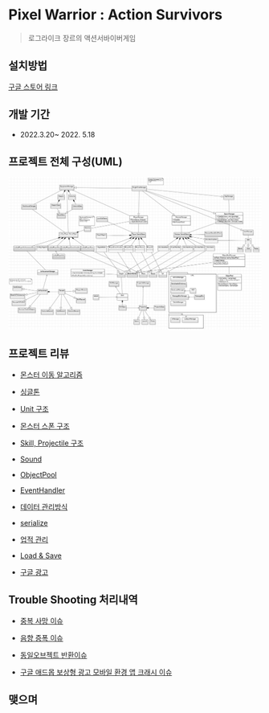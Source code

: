 # Pixel Warrior : Action Survivors
> 로그라이크 장르의 액션서바이버게임

## 설치방법
[구글 스토어 링크](https://play.google.com/store/apps/details?id=com.studioNNN.PixelWarrior)

## 개발 기간
* 2022.3.20~ 2022. 5.18

## 프로젝트 전체 구성(UML)
![uml](./Docs/uml.PNG)
## 프로젝트 리뷰

* [몬스터 이동 알고리즘](./Docs/move/Move.md)

* [싱글톤](./Docs/singletone/Singletone.md)

* [Unit 구조](./Docs/unit/Unit.md)

* [몬스터 스폰 구조](./Docs/spawn/Spawn.md)

* [Skill, Projectile 구조](./Docs/skill/Skill.md)

* [Sound](./Docs/sound/Sound.md)

* [ObjectPool](./Docs/objectpool/ObjectPool.md)

* [EventHandler](./Docs/EventHandler/EventHandler.md)

* [데이터 관리방식](./Docs/data/data.md)

* [serialize](./Docs/serialize/Serialize.md)

* [업적 관리](./Docs/achievement/achievement.md)

* [Load & Save](./Docs/load&save/load&save.md)

* [구글 광고](./Docs/GoogleAds/GoogleAds.md)


## Trouble Shooting 처리내역

* [중복 사망 이슈](./Docs/EventHandler/EventHandler.md/#troubleshooting)

* [음향 증폭 이슈](./Docs/sound/Sound.md/#troubleshooting)

* [동일오브젝트 반환이슈](./Docs/objectpool/ObjectPool.md/#troubleshooting)

* [구글 애드몹 보상형 광고 모바일 환경 앱 크래시 이슈](./Docs/GoogleAds/GoogleAds.md)

## 맺으며
